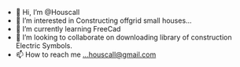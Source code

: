- 👋 Hi, I’m @Houscall
- 👀 I’m interested in Constructing offgrid small houses...
- 🌱 I’m currently learning FreeCad
- 💞️ I’m looking to collaborate on downloading library of construction Electric Symbols.
- 📫 How to reach me ...houscall@gmail.com

<!---
Houscall/Houscall is a ✨ special ✨ repository because its `README.md` (this file) appears on your GitHub profile.
You can click the Preview link to take a look at your changes.
--->

